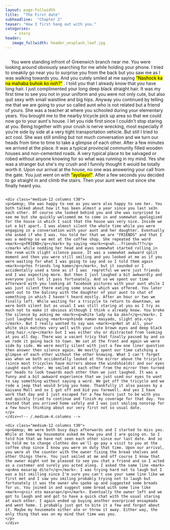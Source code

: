 ```yaml
---
layout: page-fullwidth
title:  "The First date"
subheadline:  "Chapter 2"
teaser: "How I first hang out with you."
categories:
    - story
header:
   image_fullwidth: header_unsplash_leaf.jpg
---
```


<!--more-->

<div class="row">
    <div class="medium-12 columns t30">
   	<p>&emsp; You were standing infront of Greenwich branch near me. You were looking around obviously searching for me while holding your phone. I tried to sneakily go near you to surprise you from the back but you saw me as I was walking towards you. And you cutely smiled at me saying <mark><q>Nashock ka na mahaba buhok ko noh?</q></mark> . I told you that I already know that you have long hair. I just complimented your long deep black straight hair. It was my first time to see you not in your uniform and you were not only cute, but also quit sexy with small waistline and big hips. Anyway you continued by telling me that we are going to your so called aunt who is not related but a friend of yours. She was a teacher at where you schooled during your elementary years. You brought me to the nearby tricycle pick up area so that we could now go to your aunt's house. I let you ride first since I couldn't stop staring at you. Being together with your crush is nerve wrecking, most especially if you’re side by side at a very tight transportation vehicle. But still  I tried to act cool. She was still smiling but not much conversation and we turn our heads from time to time to take a glimpse of each other. After a few minutes we arrived at the place. It was a typical provincial community filled wooden houses and non-cemented roads. A very typical place to be salvaged or robed without anyone knowing for so what was running in my mind. Yes she was a stranger but she's my crush and I funnily thought it would be totally worth it. Upon our arrival at the house, no one was answering your call from the gate. You just went on with <mark><q>ayo!ayo!</q></mark>. After a few seconds you decided to go straight in and climb the stairs. Then your aunt went out since she finally heard you. 
	</p>
	</div>

    <div class="medium-12 columns t30">
   	<p>&emsp; She was happy to see as you were also happy to see her. You both talked about how it has been almost a year since you last se3n each other. Of course she looked behind you and she was surprised to see me but she quickly welcomed me to come in and somewhat apologized for the house in which I said that the house was very nice. Inside we sat a bit apart. I was almost silent the whole time while you were engaging in a conversation with your aunt and her daughter. Eventually she asked if who I was. You told her that we are "FRIENDS" and that I was a medrep so we met at the coffee shop. She repeated the word <mark><q>FRIEND</q></mark> by saying <mark><q>ah...friends???</q></mark> while nodding her head and eyes somewhat started rolling in the room with slight silence pause. It was a somewhat awkward split moment and then you were still smiling and you looked at me as if you were waiting for what I was going to say and so I told them again <mark><q>Yes friends lng kame</q></mark>, but it sounded or I accidentally used a tone as if I was  regretful we were just friends and I was expecting more. But then I just laughed a bit awkwardly and everyone just let it pass fortunately. And so we spent our time afterward with you looking at facebook pictures with your aunt while I was just silent there eating some snacks which was offered. You later went out to the balcony with the daughter of your aunt to chat of something in which I haven't heard mostly. After an hour or two we finally left. While waiting for a tricycle to return to downtown, we were both silent but as usual I was still staring at you as I try as much not to make it obvious although I think u already know. You broke the silence by asking me <mark><q>white lady na ba ako?</q></mark>. I just laughed saying <mark><q>hinde naman masyado, slight ata.</q></mark>. But I really wanted to say was <mark><q>Not at all, your white skin matches very well with your cute brown eyes and deep black long hair.</q></mark> but I was either shy or distracted from looking at you all day. There was a vacant tricy that finally passed by and so we rode it going back to town. We sat at the front and again we were side by side. We were mostly silent with just a few one liner question then answer then silence again. We mostly spent our time catching a glimpse of each other without the other knowing. What I can't forget was when we both accidentally looked at the mirror above the tricycle (since most tricycles have mirrors above the windshields) and our eyes caught each other. We smiled at each other from the mirror then turned our heads to look towards each other then we just laughed. It was a funny and a bit awkward experience that we just used our eyes to want to say something without saying a word. We got off the tricycle and we rode a jeep that would bring you home. Thankfully it also passes by a Gaisano Mall and so I got off and bid you farewell. And yes I have work that day and I just escaped for a few hours just to be with you and quickly tried to continue and finish my coverage for that day. You texted that you arrived home safely and I was just smiling nonstop for a few hours thinking about our very first not so usual date.
   	</p>
    </div><!-- /.medium-4.columns -->

	<div class="medium-12 columns t30">
	<p>&emsp; We were both busy days afterwards and I started to miss you. While at home my housemate asked me how you and I are going on. So I told him that we have not seen each other since our last date. And so he told me to change clothes den we'll go pay a visit to you at the coffee shop since I know you were on duty that time. Upon our arrival, you were at the counter with the owner fixing the bread shelves and other things there. You just smiled at me and off course I know that the owner might not be pleased to see you chat a friend and so I acted as a customer and surely you acted along. I asked the same line <mark><q>Ano masarap dito?</q></mark>. I was trying hard not to laugh but I was a bit smilling since I'm sure you can't use your same line like we first met and I saw you smiling probably trying not to laugh but fortunately it was the owner who spoke up and suggested some breads for us. You joined in and suggest some bread with some line like <mark><q>sir eto masarap</q></mark>. Eventually the owner left and we got to laugh and and got to have a quick chat with the usual staring at each other. I again ended up buying another overpriced ensaymada and went home. I probably just got to bite it a few and forgot about it. Maybe my housemate either ate or threw it away. Either way, the only thing that was on my mind that time was you.
   	</p>
	</div>

</div><!-- /.row -->

